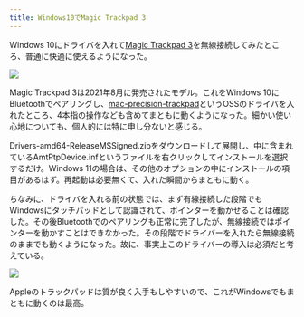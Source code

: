 ```yaml
---
title: Windows10でMagic Trackpad 3
---
```

Windows 10にドライバを入れて[Magic Trackpad 3](https://www.amazon.co.jp/dp/B09BTT6FJ9)を無線接続してみたところ、普通に快適に使えるようになった。

![](https://lh3.googleusercontent.com/docs/ADP-6oG_-ZDUIn9PAkNvnMfM6MqUaksBz3Z1-bdTiDTKnQKAj3XO0TH377D9VO6b0y5d59Nt1ENqpnd_XHqtginuBjrG44CgEaDlD_C2rnH4snoDekCNxlhKoo0F2Xg-1K2N-a2mj0IDRHi7j1_3HvvLBuYKoOYQz0HZm5ePa4eZRDfCZMeVZTNiHjHhoq8FrwqY6TA3kjaS3J2b5R1gqW1cVlnPQ5VLzDKlENl84QGTkXB3Rp1hYsbNoKN-LPF8RCUMjCp4unBQHc1BkrGdFe3Hfj5cgVcExkrOWf8YtfC43t2VDCAg_4l_w8iRnVmyafBTR3V2L0pIUMTAD_BpFPzL6rxjA6rkZcVCyd04ZJviKofM1dzjBIt_jJyoI0pfS-DxleVQrks-Ueowqt2AzJtE6L97gNXv7VfZXznw6L6Whh1L6eigi5gmxvpG9O1kHnaby6LVY7zs-eN0rAzihw03o3LWIQSradHgeafcR1IQN3YrJmdyJpHvhqLvdyEfu2AHwP9imClEq_ktRuDzE2sMrJgni7fCa-SkkWlgfO00R_TcoREbo7D2HwSnPOX-fs_J0HYpMTIIFozgr42GmvC_G1VmizDCc1hdu5z3uR54M82PM56Wevebc0vvHj84Cn67jIyps9b42csE2WYRf5tC3Ht-zC7NJhMTSn2m7cg8NPv9s1x8sJgb7myb64oZS8IwUX2KEWYOPs4d3cq_AajNNoLO0niyV09bmz7nF_zpc4H-go8G7ZpPVAhYaKSKPIlxRfl1UZkw0FBnOHlmTKHsGhKidDSZTaLwRg6vXOIruD-0U1Jbszlw9Osev_Pbq7Acc2WlNeyKzTMMV0v7OgzXjQTE241TvrtydHU_f7Nny9zxjIh89ttK8iI0Q6bPzyczoq9lBwLbHQaRPXphXat_unUf8I8uV2LI_d814vkw5v1rYN30iBqJX-GqBOxHMCt9Vo7XsapUWqEDbyZ7PorU47U61aPYqqp4N6n0me1wzC3bVk1ufcWgZKgPqpqB1u9W_MdIhWMNT3RgxBYTIwSz87xPLS1YqBKya9npKv6SP1S8fMckUibMBHQ1ApT9txAUp7eeQdtBKLRt-vzI-ZxcKkx99X-84j_e_NI_QNDdeHjSjhldt7drVBGNaxGT4ozb-7OimaSUZFoktOrGqFnzxr5ieAcjcedq7kwDX0QtAinZzY0Xgit4iVqmYWQtMXUDkr0cXKArr_A5PgIKxvb3_ELQUFTqP-uRAJ6vS1w383EIeOrgmA)

Magic Trackpad 3は2021年8月に発売されたモデル。これをWindows 10にBluetoothでペアリングし、[mac-precision-trackpad](https://github.com/imbushuo/mac-precision-touchpad)というOSSのドライバを入れたところ、4本指の操作なども含めてまともに動くようになった。細かい使い心地についても、個人的には特に申し分ないと感じる。

Drivers-amd64-ReleaseMSSigned.zipをダウンロードして展開し、中に含まれているAmtPtpDevice.infというファイルを右クリックしてインストールを選択するだけ。Windows 11の場合は、その他のオプションの中にインストールの項目があるはず。再起動は必要無くて、入れた瞬間からまともに動く。

ちなみに、ドライバを入れる前の状態では、まず有線接続した段階でもWindowsにタッチパッドとして認識されて、ポインターを動かせることは確認した。その後Bluetoothでのペアリングも正常に完了したが、無線接続ではポインターを動かすことはできなかった。その段階でドライバーを入れたら無線接続のままでも動くようになった。故に、事実上このドライバーの導入は必須だと考えている。

![](https://lh3.googleusercontent.com/docs/ADP-6oF7oUgA2vF2Auf48TwofKcbXNTS_s9HonO5IS6-tgrjWJT0Rj8cHcPVr_mpMYw2el7MlKNpH_eK2NrNmJAfFm2lYoKcDsI09KjyeVmCBhMH6w6XN3ixj4fbxJw-7ASQnIyaCzPl1tt6X_P22Q_5iEXTfCwnOV6UsaVptF2jVRedZPNqLAhv9G2EBuO64kwsnOlB7qpVX5X_yK-3AxdtrfM6fHFBHaPvSYI7W6xUtMRR7RdTCruiFbolMQIcxRevLGAoYMY75xkX3r1EaBuO3C5RpP0MC2c7iL6OyShwdWXnutATqtrZ1RlN2IuT1rLEW1n0cDOBbxcduZmtFIM4XQ32EdR8Jpqo5U1qPmSJEpsphCWQdmZOQP6Xiej3m-7muWYp2UGmkP-nWUrhVr-f6UooSqTDJLyGHJBNpHcWs2MzBBDH7p4CaXuyL02YM8twS8KtW2KukMRGtiT3nf180Cg59WKXLtlCxEVy7_qmB7DP3c4wHER9x75hsXUPuS-fp2d8ST_nMTdRxtZIVmjSTl369RK_jhotbo3rRKqYCjqTDvZR2Wl7AXlLPlZJ_l0jXUQNpBEoy_fUOqjdG3raTEG-DhdSwmnQWzvj7VF2AhiGXlfIqV5D-PnuAOCuKL3MQKQGSMHosy8yjdAxy4x5k81Z1xP_z8qaj2fekjzyJYcnW34zolRBebS4WOFUsh70-rbiz1ai2QQ58Ge2mtV9RIOjItdy5_WDer-7152R05SEt2h7-lKZZAvN0ZytS5ark1L7aJGSEcPOBDAlumxu4c6_umVyLKwWVWPpaU2i8fRRn7z2O8jH6wjsquO-PCfrIozt2ea4gwQ27Z1Vslc3VHQAh6zjkJmnx96ChdS4YphYjxozcJL5LgldCQnxB4e7KopRwuPTr6jo_e7SipinZt63RCJGZT3ewzCrfQ4ZujShyiyCyRvUiIOEoAli3fcVtEvk2W0zJuiRXrUoC5UK2Z6aj0nglwERNXm10sX4RcRUsTYB8NL0D8J22HdYAjj4W-nLMCJjqg-Zy-4PuSx3k6SvvcCJLxtizkK2ipZMlDn9H9_mTxbuYSKJhlO9frqcpFidnV-Vhzeu66T1JGLCaPVooDFt9tZbdcOaPvsCC0jMRR-zUkZ8aO0meGt70TYKNJFUlWzGOfZZX8W513rlMBwlrbWis8hU093Z9Ijin3WDIBsd5by7o3b4QC9mMzwWHulKYPdz4H3tvVaX56X2Isa_RC55Pis8-8ruSLD_NR1VzQaGaQ)

Appleのトラックパッドは質が良く入手もしやすいので、これがWindowsでもまともに動くのは最高。

